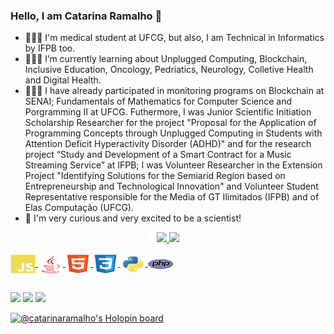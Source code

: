 ### Hello, I am Catarina Ramalho 💖

- 👩🏻‍🎓 I'm medical student at UFCG, but also, I am Technical in Informatics by IFPB too. 
- 👩🏻‍💻 I’m currently learning about Unplugged Computing, Blockchain, Inclusive Education, Oncology, Pedriatics, Neurology, Colletive Health and Digital Health.
- 👩🏻‍🏫 I have already participated in monitoring programs on Blockchain at SENAI; Fundamentals of Mathematics for Computer Science and Porgramming II at UFCG. Futhermore, I was Junior Scientific Initiation Scholarship Researcher for the project "Proposal for the Application of Programming Concepts through Unplugged Computing in Students with Attention Deficit Hyperactivity Disorder (ADHD)" and for the research project “Study and Development of a Smart Contract for a Music Streaming Service” at IFPB; I was Volunteer Researcher in the Extension Project "Identifying Solutions for the Semiarid Region based on Entrepreneurship and Technological Innovation" and Volunteer Student Representative responsible for the Media of GT Ilimitados (IFPB) and of Elas Computação (UFCG).
- 💬 I'm very curious and very excited to be a scientist!

<div align="center">
  <a href="https://github.com/catarinaramalho">
  <img height="180em" src="https://github-readme-stats.vercel.app/api?username=catarinaramalho&show_icons=true&theme=dracula&include_all_commits=true&count_private=true"/>
  <img height="180em" src="https://github-readme-stats.vercel.app/api/top-langs/?username=catarinaramalho&layout=compact&langs_count=7&theme=dracula"/>
</div>
<div style="display: inline_block"><br>
  <img align="center" alt="Cata-Js" height="30" width="40" src="https://raw.githubusercontent.com/devicons/devicon/master/icons/javascript/javascript-plain.svg">
  <img align="center" alt="Cata-Java" height="30" width="40" src="https://raw.githubusercontent.com/devicons/devicon/master/icons/java/java-plain.svg">
  <img align="center" alt="Cata-HTML" height="30" width="40" src="https://raw.githubusercontent.com/devicons/devicon/master/icons/html5/html5-original.svg">
  <img align="center" alt="Cata-CSS" height="30" width="40" src="https://raw.githubusercontent.com/devicons/devicon/master/icons/css3/css3-original.svg">
  <img align="center" alt="Cata-Python" height="30" width="40" src="https://raw.githubusercontent.com/devicons/devicon/master/icons/python/python-original.svg">
  <img align="center" alt="Cata-Php" height="30" width="40" src="https://raw.githubusercontent.com/devicons/devicon/master/icons/php/php-original.svg">
</div>
  
  ##
 
<div> 
  <a href="https://instagram.com/catarinaramalho_" target="_blank"><img src="https://img.shields.io/badge/-Instagram-%23E4405F?style=for-the-badge&logo=instagram&logoColor=white" target="_blank"></a>
  <a href = "mailto:catarinaramalhoh@gmail.com"><img src="https://img.shields.io/badge/-Gmail-%23333?style=for-the-badge&logo=gmail&logoColor=white" target="_blank"></a>
  <a href="https://www.linkedin.com/in/catarina-ramalho-dos-santos" target="_blank"><img src="https://img.shields.io/badge/-LinkedIn-%230077B5?style=for-the-badge&logo=linkedin&logoColor=white" target="_blank"></a> 
 
</div>
  
[![@catarinaramalho's Holopin board](https://holopin.me/catarinaramalho)](https://holopin.io/@catarinaramalho)
